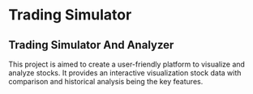 # Trading Simulator


## Trading Simulator And Analyzer

This project is aimed to create a user-friendly platform to visualize and analyze stocks. It provides an interactive visualization stock data with comparison and historical analysis being the key features.

